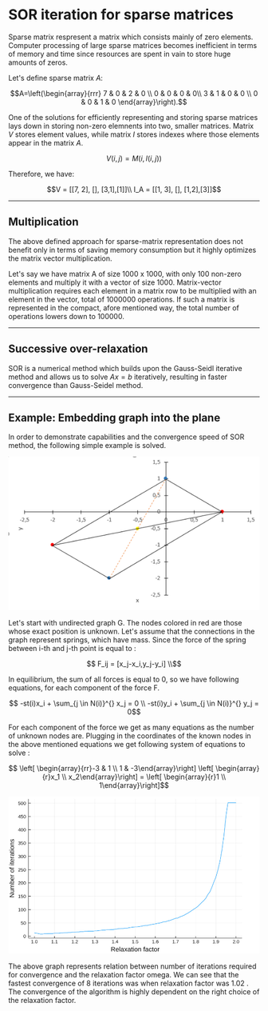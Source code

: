 # SOR iteration for sparse matrices

Sparse matrix respresent a matrix which consists mainly of zero elements. Computer processing of large sparse matrices becomes inefficient in terms of memory and time since resources are spent in vain to store huge amounts of zeros.

Let's define sparse matrix $`A`$:  

```math
A=\left(\begin{array}{rrr} 7 & 0 & 2 & 0 \\ 0 & 0 & 0 & 0\\ 3 & 1 & 0 & 0 \\ 0 & 0 & 1 & 0 \end{array}\right).
```
One of the solutions for efficiently representing and storing sparse matrices lays down in storing non-zero elemnents into two, smaller matrices. Matrix $`V`$ stores element values, while matrix $`I`$ stores indexes where those elements appear in the matrix $`A`$.

```math
 V(i,j) = M(i, I(i,j))
```
Therefore, we have:

```math
V = [[7, 2], [], [3,1],[1]]\\
I_A = [[1, 3], [], [1,2],[3]]
```
---
## Multiplication

The above defined approach for sparse-matrix representation does not benefit only in terms of saving memory consumption but it highly optimizes the matrix vector multiplication. 

Let's say we have matrix A of size 1000 x 1000, with only 100 non-zero elements and multiply it with a vector of size 1000. Matrix-vector multiplication requires each element in a matrix row to be multiplied with an element in the vector, total of 1000000 operations. If such a matrix is represented in the compact, afore mentioned way, the total number of operations lowers down to 100000.

---

## Successive over-relaxation

SOR is a numerical method which builds upon the Gauss-Seidl iterative method and allows us to solve $`Ax = b`$ iteratively, resulting in faster convergence than Gauss-Seidel method.

---
## Example: Embedding graph into the plane
In order to demonstrate capabilities and the convergence speed of SOR method, the following simple example is solved.

![graph2](graf_orig.png)


Let's start with undirected graph G. The nodes colored in red are those whose exact position is unknown.
Let's assume that the connections in the graph represent springs, which have mass. Since the force of the spring between i-th and j-th point is equal to :

```math
	F_ij = [x_j-x_i,y_j-y_i] \\
```

In equilibrium, the sum of all forces is equal to 0, so we have following equations, for each component of the force F.

```math
	-st(i)x_i + \sum_{j \in N(i)}^{} x_j = 0 \\
	-st(i)y_i + \sum_{j \in N(i)}^{} y_j = 0
```

For each component of the force we get as many equations as the number of unknown nodes are. Plugging in the coordinates of the known nodes in the above mentioned equations we get following system of equations to solve : 
```math
	\left[ \begin{array}{rr}-3 & 1 \\ 1 & -3\end{array}\right] \left[ \begin{array}{r}x_1 \\ x_2\end{array}\right] = \left[ \begin{array}{r}1 \\ 1\end{array}\right]
```

![graph2](graf_odvisnosti.jpg)

The above graph represents relation between number of iterations required for convergence and the relaxation factor omega. We can see that the fastest convergence of 8 iterations was when relaxation factor was 1.02 . The convergence of the algorithm is highly dependent on the right choice of the relaxation factor.




